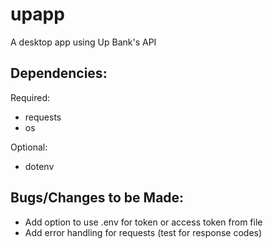 # upapp
A desktop app using Up Bank's API

## Dependencies:
Required:
- requests
- os

Optional:
- dotenv

## Bugs/Changes to be Made:
- Add option to use .env for token or access token from file
- Add error handling for requests (test for response codes)